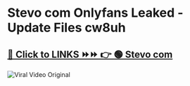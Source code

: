 
 # Stevo com Onlyfans Leaked - Update Files cw8uh

## <h2><a href="https://clipsfans.com/Stevo_com&ref=git">🔗 Click to LINKS ⏩⏩ 👉 🟢 Stevo com </a></h2>

<a href="https://clipsfans.com/Stevo_com&ref=git" rel="nofollow" data-target="animated-image.originalLink"><img src="https://i.ibb.co.com/xMMVF88/686577567.gif" alt="Viral Video Original" style="max-width: 100%; display: inline-block;" data-target="animated-image.originalImage"></a>


